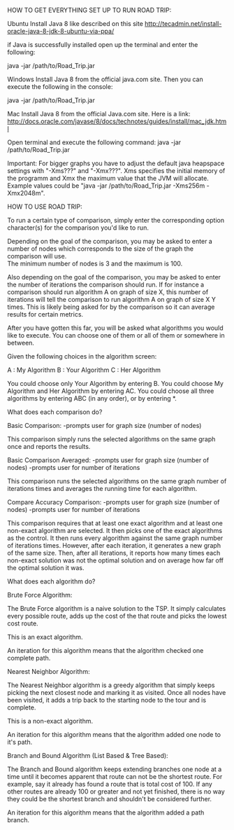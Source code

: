 HOW TO GET EVERYTHING SET UP TO RUN ROAD TRIP:

Ubuntu
Install Java 8 like described on this site
http://tecadmin.net/install-oracle-java-8-jdk-8-ubuntu-via-ppa/

if Java is successfully installed open up the terminal and enter the following:

java -jar /path/to/Road_Trip.jar

Windows
Install Java 8 from the official java.com site.
Then you can execute the following in the console:

java -jar /path/to/Road_Trip.jar

Mac
Install Java 8 from the official Java.com site.  Here is a link:
http://docs.oracle.com/javase/8/docs/technotes/guides/install/mac_jdk.html

Open terminal and execute the following command:
java -jar /path/to/Road_Trip.jar

Important:
For bigger graphs you have to adjust the default java heapspace settings with
"-Xms???" and "-Xmx???". Xms specifies the initial memory of the programm and
Xmx the maximum value that the JVM will allocate. Example values could be
"java -jar /path/to/Road_Trip.jar -Xms256m -Xmx2048m".


HOW TO USE ROAD TRIP:

To run a certain type of comparison, simply enter the corresponding 
option character(s) for the comparison you'd like to run.

Depending on the goal of the comparison, you may be asked to enter a 
number of nodes which corresponds to the size of the graph the 
comparison will use.  
The minimum number of nodes is 3 and the maximum is 100.

Also depending on the goal of the comparison, you may be asked to enter 
the number of iterations the comparison should run.  If for instance a 
comparison should run algorithm A on graph of size X, this number of 
iterations will tell the comparison to run algorithm A on graph of 
size X Y times.  This is likely being asked for by the comparison so
it can average results for certain metrics.  

After you have gotten this far, you will be asked what algorithms you 
would like to execute.  You can choose one of them or all of them or 
somewhere in between.

Given the following choices in the algorithm screen:

A : My Algorithm
B : Your Algorithm
C : Her Algorithm

You could choose only Your Algorithm by entering B.
You could choose My Algorithm and Her Algorithm by entering AC.
You could choose all three algorithms by entering ABC (in any order), or 
by entering *.



What does each comparison do?

Basic Comparison:
-prompts user for graph size (number of nodes)

This comparison simply runs the selected algorithms on the same graph 
once and reports the results.

Basic Comparison Averaged:
-prompts user for graph size (number of nodes)
-prompts user for number of iterations

This comparison runs the selected algorithms on the same graph number 
of iterations times and averages the running time for each algorithm.

Compare Accuracy Comparison:
-prompts user for graph size (number of nodes)
-prompts user for number of iterations

This comparison requires that at least one exact algorithm and at least 
one non-exact algorithm are selected.  It then picks one of the exact 
algorithms as the control.  It then runs every algorithm against the same 
graph number of iterations times.  However, after each iteration, it 
generates a new graph of the same size.  Then, after all iterations, it 
reports how many times each non-exact solution was not the optimal solution 
and on average how far off the optimal solution it was.


What does each algorithm do?

Brute Force Algorithm:

The Brute Force algorithm is a naive solution to the TSP.
It simply calculates every possible route, adds up the cost of the that
route and picks the lowest cost route.

This is an exact algorithm.

An iteration for this algorithm means that the algorithm checked one complete
path.


Nearest Neighbor Algorithm:

The Nearest Neighbor algorithm is a greedy algorithm that simply keeps
picking the next closest node and marking it as visited.  Once all nodes
have been visited, it adds a trip back to the starting node to the tour
and is complete.

This is a non-exact algorithm.

An iteration for this algorithm means that the algorithm added one node to it's
path.


Branch and Bound Algorithm (List Based & Tree Based):

The Branch and Bound algorithm keeps extending branches one node at a time until
it becomes apparent that route can not be the shortest route.  For example, say
it already has found a route that is total cost of 100.  If any other routes are
already 100 or greater and not yet finished, there is no way they could be the
shortest branch and shouldn't be considered further.

An iteration for this algorithm means that the algorithm added a path branch.
